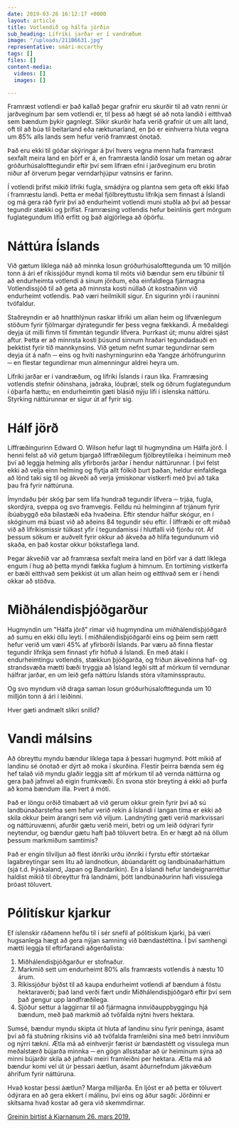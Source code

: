 ```yaml
---
date: 2019-03-26 16:12:17 +0000
layout: article
title: Votlendið og hálfa jörðin
sub_heading: Lífríki jarðar er í vandræðum
image: "/uploads/211B6631.jpg"
representative: smári-mccarthy
tags: []
files: []
content-media:
  videos: []
  images: []

---
```

Framræst votlendi er það kallað þegar grafnir eru skurðir til að vatn renni úr jarðveginum þar sem votlendi er, til þess að hægt sé að nota landið í eitthvað sem bændum þykir gagnlegt. Slíkir skurðir hafa verið grafnir út um allt land, oft til að búa til beitarland eða ræktunarland, en þó er einhverra hluta vegna um 85% alls lands sem hefur verið framræst ónotað.

Það eru ekki til góðar skýringar á því hvers vegna menn hafa framræst sexfalt meira land en þörf er á, en framræsta landið losar um metan og aðrar gróðurhúsalofttegundir eftir því sem lífræn efni í jarðveginum eru brotin niður af örverum þegar verndarhjúpur vatnsins er farinn.

Í votlendi þrífst mikið lífríki fugla, smádýra og plantna sem geta oft ekki lifað í framræstu landi. Þetta er meðal fjölbreyttustu lífríkja sem finnast á Íslandi og má gera ráð fyrir því að endurheimt votlendi muni stuðla að því að þessar tegundir stækki og þrífist. Framræsing votlendis hefur beinlínis gert mörgum fuglategundum lífið erfitt og það algjörlega að óþörfu.

# Náttúra Íslands

Við gætum líklega náð að minnka losun gróðurhúsalofttegunda um 10 milljón tonn á ári ef ríkissjóður myndi koma til móts við bændur sem eru tilbúnir til að endurheimta votlendi á sínum jörðum, eða einfaldlega fjármagna Votlendissjóð til að geta að minnsta kosti núllað út kostnaðinn við endurheimt votlendis. Það væri heilmikill sigur. En sigurinn yrði í rauninni tvöfaldur.

Staðreyndin er að hnatthlýnun raskar lífríki um allan heim og lífvænlegum stöðum fyrir fjölmargar dýrategundir fer þess vegna fækkandi. Á meðaldegi deyja út milli fimm til fimmtán tegundir lífvera. Þurrkast út; munu aldrei sjást aftur. Þetta er að minnsta kosti þúsund sinnum hraðari tegundadauði en þekktist fyrir tíð mannkynsins. Við getum nefnt sumar tegundirnar sem deyja út á nafn ─ eins og hvíti nashyrningurinn eða Yangze árhöfrungurinn ─ en flestar tegundirnar mun almenningur aldrei heyra um.

Lífríki jarðar er í vandræðum, og lífríki Íslands í raun líka. Framræsing votlendis stefnir óðinshana, jaðraka, lóuþræl, stelk og öðrum fuglategundum í óþarfa hættu; en endurheimtin gæti blásið nýju lífi í íslenska náttúru. Styrking náttúrunnar er sigur út af fyrir sig.

# Hálf jörð

Líffræðingurinn Edward O. Wilson hefur lagt til hugmyndina um Hálfa jörð. Í henni felst að við getum bjargað líffræðilegum fjölbreytileika í heiminum með því að leggja helming alls yfirborðs jarðar í hendur náttúrunnar. Í því felst ekki að velja einn helming og flytja allt fólkið burt þaðan, heldur einfaldlega að lönd taki sig til og ákveði að verja ýmiskonar vistkerfi með því að taka þau frá fyrir náttúruna.

Ímyndaðu þér skóg þar sem lifa hundrað tegundir lífvera ─ trjáa, fugla, skordýra, sveppa og svo framvegis. Felldu nú helminginn af trjánum fyrir íbúabyggð eða bílastæði eða hvaðeina. Eftir stendur hálfur skógur, en í skóginum má búast við að aðeins 84 tegundir séu eftir. Í líffræði er oft miðað við að lífríkismissir túlkast yfir í tegundamissi í hlutfalli við fjórðu rót. Af þessum sökum er auðvelt fyrir okkur að ákveða að hlífa tegundunum við skaða, en það kostar okkur bókstaflega land.

Þegar ákveðið var að framræsa sexfalt meira land en þörf var á datt líklega engum í hug að þetta myndi fækka fuglum á himnum. En tortíming vistkerfa er bæði eitthvað sem þekkist út um allan heim og eitthvað sem er í hendi okkar að stöðva.

# Miðhálendisþjóðgarður

Hugmyndin um "Hálfa jörð" rímar við hugmyndina um miðhálendisþjóðgarð að sumu en ekki öllu leyti. Í miðhálendisþjóðgarði eins og þeim sem rætt hefur verið um væri 45% af yfirborði Íslands. Þar væru að finna flestar tegundir lífríkja sem finnast yfir höfuð á Íslandi. En með átaki í endurheimtingu votlendis, stækkun þjóðgarða, og friðun ákveðinna haf- og strandsvæða mætti bæði tryggja að Ísland legði sitt af mörkum til verndunar hálfrar jarðar, en um leið gefa náttúru Íslands stóra vítamínssprautu.

Og svo myndum við draga saman losun gróðurhúsalofttegunda um 10 milljón tonn á ári í leiðinni.

Hver gæti andmælt slíkri snilld?

# Vandi málsins

Að óbreyttu myndu bændur líklega tapa á þessari hugmynd. Þótt mikið af landinu sé ónotað er dýrt að moka í skurðina. Flestir þeirra bænda sem ég hef talað við myndu glaðir leggja sitt af mörkum til að vernda náttúrna og gera það jafnvel að eigin frumkvæði. En svona stór breyting á ekki að þurfa að koma bændum illa. Þvert á móti.

Það er löngu orðið tímabært að við gerum okkur grein fyrir því að sú landbúnaðarstefna sem hefur verið rekin á Íslandi í langan tíma er ekki að skila okkur þeim árangri sem við viljum. Landnýting gæti verið markvissari og náttúruvænni, afurðir gætu verið meiri, betri og um leið ódýrari fyrir neytendur, og bændur gætu haft það töluvert betra. En er hægt að ná öllum þessum markmiðum samtímis?

Það er engin tilviljun að flest iðnríki urðu iðnríki í fyrstu eftir stórtækar lagabreytingar sem litu að landnotkun, ábúandarétt og landbúnaðarháttum (sjá t.d. Þýskaland, Japan og Bandaríkin). En á Íslandi hefur landeignarréttur haldist mikið til óbreyttur frá landnámi, þótt landbúnaðurinn hafi vissulega þróast töluvert.

# Pólitískur kjarkur

Ef íslenskir ráðamenn hefðu til í sér snefil af pólitískum kjarki, þá væri hugsanlega hægt að gera nýjan samning við bændastéttina. Í því samhengi mætti leggja til eftirfarandi aðgerðalista:

1. Miðhálendisþjóðgarður er stofnaður.
2. Markmið sett um endurheimt 80% alls framræsts votlendis á næstu 10 árum.
3. Ríkissjóður býðst til að kaupa endurheimt votlendi af bændum á föstu hektaraverði; það land verði fært undir Miðhálendisþjóðgarð eftir því sem það gengur upp landfræðilega.
4. Sjóður settur á laggirnar til að fjármagna innviðauppbyggingu hjá bændum, með það markmið að tvöfalda nýtni hvers hektara.

Sumsé, bændur myndu skipta út hluta af landinu sínu fyrir peninga, ásamt því að fá stuðning ríkisins við að tvöfalda framleiðni sína með betri innviðum og nýrri tækni. Ætla má að einhverjir færist úr bændastétt og vissulega mun meðalstærð bújarða minnka ─ en gögn allsstaðar að úr heiminum sýna að minni bújarðir skila að jafnaði meiri framleiðni per hektara. Ætla má að bændur komi vel út úr þessari áætlun, ásamt áðurnefndum jákvæðum áhrifum fyrir náttúruna.

Hvað kostar þessi áætlun? Marga milljarða. En ljóst er að þetta er töluvert ódýrara en að gera ekkert í málinu, því eins og áður sagði: Jörðinni er skítsama hvað kostar að gera við skemmdirnar.

[Greinin birtist á Kjarnanum 26. mars 2019.](https://kjarninn.is/skodun/2019-03-26-votlendid-og-halfa-jordin/)